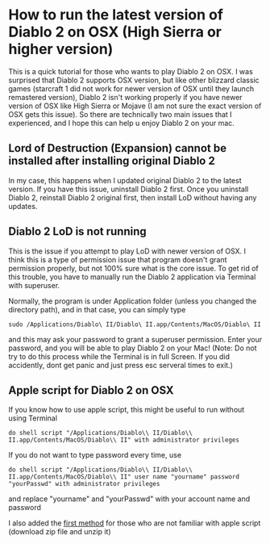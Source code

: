 # How to run the latest version of Diablo 2 on OSX (High Sierra or higher version)
This is a quick tutorial for those who wants to play Diablo 2 on OSX.
I was surprised that Diablo 2 supports OSX version, but like other blizzard classic games (starcraft 1 did not work for newer version of OSX until they launch remastered version), Diablo 2 isn't working properly if you have newer version of OSX like High Sierra or Mojave (I am not sure the exact version of OSX gets this issue).
So there are technically two main issues that I experienced, and I hope this can help u enjoy Diablo 2 on your mac.

## Lord of Destruction (Expansion) cannot be installed after installing original Diablo 2
In my case, this happens when I updated original Diablo 2 to the latest version.
If you have this issue, uninstall Diablo 2 first.
Once you uninstall Diablo 2, reinstall Diablo 2 original first, then install LoD without having any updates.

## Diablo 2 LoD is not running
This is the issue if you attempt to play LoD with newer version of OSX. I think this is a type of permission issue that program doesn't grant permission properly, but not 100% sure what is the core issue.
To get rid of this trouble, you have to manually run the Diablo 2 application via Terminal with superuser.

Normally, the program is under Application folder (unless you changed the directory path), and in that case, you can simply type

```
sudo /Applications/Diablo\ II/Diablo\ II.app/Contents/MacOS/Diablo\ II
```

and this may ask your password to grant a superuser permission. Enter your password, and you will be able to play Diablo 2 on your Mac!
(Note: Do not try to do this process while the Terminal is in full Screen. If you did accidently, dont get panic and just press esc serveral times to exit.)

## Apple script for Diablo 2 on OSX
If you know how to use apple script, this might be useful to run without using Terminal

```
do shell script "/Applications/Diablo\\ II/Diablo\\ II.app/Contents/MacOS/Diablo\\ II" with administrator privileges
```

If you do not want to type password every time, use

```
do shell script "/Applications/Diablo\\ II/Diablo\\ II.app/Contents/MacOS/Diablo\\ II" user name "yourname" password "yourPasswd" with administrator privileges
```
and replace "yourname" and "yourPasswd" with your account name and password 

I also added the [first method](https://github.com/monstermare/Diablo_2_on_mac/blob/master/launcher.zip) for those who are not familiar with apple script
(download zip file and unzip it)

